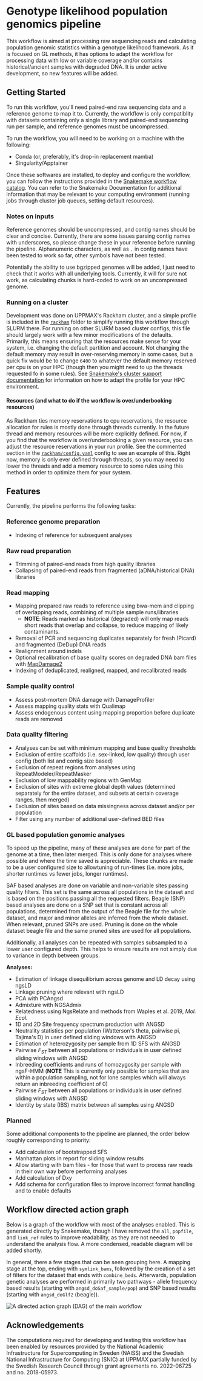 # Genotype likelihood population genomics pipeline

This workflow is aimed at processing raw sequencing reads and calculating
population genomic statistics within a genotype likelihood framework. As it is
focused on GL methods, it has options to adapt the workflow for processing data
with low or variable coverage and/or contains historical/ancient samples with
degraded DNA. It is under active development, so new features will be added.

## Getting Started

To run this workflow, you'll need paired-end raw sequencing data and a
reference genome to map it to. Currently, the workflow is only compatiblity
with datasets containing only a single library and paired-end sequencing run
per sample, and reference genomes must be uncompressed.

To run the workflow, you will need to be working on a machine with the
following:

- Conda (or, preferably, it's drop-in replacement mamba)
- Singularity/Apptainer

Once these softwares are installed, to deploy and configure the workflow, you
can follow the instructions provided in the [Snakemake workflow catalog](https://snakemake.github.io/snakemake-workflow-catalog/?usage=zjnolen/angsd-snakemake-pipeline).
You can refer to the Snakemake Documentation for additional information that
may be relevant to your computing environment (running jobs through cluster job
queues, setting default resources).

### Notes on inputs

Reference genomes should be uncompressed, and contig names should be clear and
concise. Currently, there are some issues parsing contig names with
underscores, so please change these in your reference before running the
pipeline. Alphanumeric characters, as well as `.` in contig names have been
tested to work so far, other symbols have not been tested.

Potentially the ability to use bgzipped genomes will be added, I just need to
check that it works with all underlying tools. Currently, it will for sure not
work, as calculating chunks is hard-coded to work on an uncompressed genome.

### Running on a cluster

Development was done on UPPMAX's Rackham cluster, and a simple profile is
included in the [`rackham`](rackham) folder to simplify running this workflow
through SLURM there. For running on other SLURM based cluster configs, this
file should largely work with a few minor modifications of the defaults.
Primarily, this means ensuring that the resources make sense for your system,
i.e. changing the default partition and account. Not changing the default
memory may result in over-reserving memory in some cases, but a quick fix would
be to change `6400` to whatever the default memory reserved per cpu is on your
HPC (though then you might need to up the threads requested fo in some rules).
See [Snakemake's cluster support documentation](https://snakemake.readthedocs.io/en/stable/executing/cluster.html)
for information on how to adapt the profile for your HPC environment.

#### Resources (and what to do if the workflow is over/underbooking resources)

As Rackham ties memory reservations to cpu reservations, the resource
allocation for rules is mostly done through threads currently. In the future
thread and memory resources will be more explicitly defined. For now, if you
find that the workflow is over/underbooking a given resource, you can adjust
the resource reservations in your run profile. See the commented section in
the [`rackham/config.yaml`](rackham/config.yaml) config to see an example of
this. Right now, memory is only ever defined through threads, so you may need
to lower the threads and add a memory resource to some rules using this method
in order to optimize them for your system.

## Features

Currently, the pipeline performs the following tasks:

### Reference genome preparation

- Indexing of reference for subsequent analyses

### Raw read preparation

- Trimming of paired-end reads from high quality libraries
- Collapsing of paired-end reads from fragmented (aDNA/historical DNA)
libraries

### Read mapping

- Mapping prepared raw reads to reference using bwa-mem and clipping of
  overlapping reads, combining of multiple sample runs/libraries
  - **NOTE**: Reads marked as historical (degraded) will only map reads short
    reads that overlap and collapse, to reduce mapping of likely contaminants.
- Removal of PCR and sequencing duplicates separately for fresh (Picard) and
  fragmented (DeDup) DNA reads
- Realignment around indels
- Optional recalibration of base quality scores on degraded DNA bam files with
  [MapDamage2](https://ginolhac.github.io/mapDamage/)
- Indexing of deduplicated, realigned, mapped, and recalibrated reads

### Sample quality control

- Assess post-mortem DNA damage with DamageProfiler
- Assess mapping quality stats with Qualimap
- Assess endogenous content using mapping proportion before duplicate reads are
  removed

### Data quality filtering

- Analyses can be set with minimum mapping and base quality thresholds
- Exclusion of entire scaffolds (i.e. sex-linked, low quality) through user
  config (both list and contig size based)
- Exclusion of repeat regions from analyses using RepeatModeler/RepeatMasker
- Exclusion of low mappability regions with GenMap
- Exclusion of sites with extreme global depth values (determined separately
  for the entire dataset, and subsets at certain coverage ranges, then merged)
- Exclusion of sites based on data missingness across dataset and/or per
  population
- Filter using any number of additional user-defined BED files

### GL based population genomic analyses

To speed up the pipeline, many of these analyses are done for part of the
genome at a time, then later merged. This is only done for analyses where
possible and where the time saved is appreciable. These chunks are made to be a
user configured size to allowtuning of run-times (i.e. more jobs, shorter
runtimes vs fewer jobs, longer runtimes).

SAF based analyses are done on variable and non-variable sites passing quality
filters. This set is the same across all populations in the dataset and is
based on the positions passing all the requested filters. Beagle (SNP) based
analyses are done on a SNP set that is constant across all populations,
determined from the output of the Beagle file for the whole dataset, and major
and minor alleles are inferred from the whole dataset. When relevant, pruned
SNPs are used. Pruning is done on the whole dataset beagle file and the same
pruned sites are used for all populations.

Additionally, all analyses can be repeated with samples subsampled to a lower
user configured depth. This helps to ensure results are not simply due to
variance in depth between groups.

**Analyses:**

- Estimation of linkage disequilibrium across genome and LD decay using ngsLD
- Linkage pruning where relevant with ngsLD
- PCA with PCAngsd
- Admixture with NGSAdmix
- Relatedness using NgsRelate and methods from Waples et al. 2019, *Mol. Ecol.*
- 1D and 2D Site frequency spectrum production with ANGSD
- Neutrality statistics per population (Watterson's theta, pairwise pi,
  Tajima's D) in user defined sliding windows with ANGSD
- Estimation of heterozygosity per sample from 1D SFS with ANGSD
- Pairwise $F_{ST}$ between all populations or individuals in user defined
  sliding windows with ANGSD
- Inbreeding coefficients and runs of homozygosity per sample with ngsF-HMM
  (**NOTE** This is currently only possible for samples that are within a
  population sampling, not for lone samples which will always return an
  inbreeding coefficient of 0)
- Pairwise $F_{ST}$ between all populations or individuals in user defined
  sliding windows with ANGSD
- Identity by state (IBS) matrix between all samples using ANGSD

### Planned

Some additional components to the pipeline are planned, the order below roughly
corresponding to priority:

- Add calculation of bootstrapped SFS
- Manhattan plots in report for sliding window results
- Allow starting with bam files - for those that want to process raw reads in
  their own way before performing analyses
- Add calculation of Dxy
- Add schema for configuration files to improve incorrect format handling and
  to enable defaults

## Workflow directed action graph

Below is a graph of the workflow with most of the analyses enabled. This is
generated directly by Snakemake, though I have removed the `all`, `popfile`,
and `link_ref` rules to improve readability, as they are not needed to
understand the analysis flow. A more condensed, readable diagram will be added
shortly.

In general, there a few stages that can be seen grouping here. A mapping stage
at the top, ending with `symlink_bams`, followed by the creation of a set of
filters for the dataset that ends with `combine_beds`. Afterwards, population
genetic analyses are performed in primarily two pathways - allele frequency
based results (starting with `angsd_doSaf_sample/pop`) and SNP based results
(starting with `angsd_doGlf2` (beagle)).

![A directed action graph (DAG) of the main workflow](images/rulegraph.svg)

## Acknowledgements

The computations required for developing and testing this workflow has been
enabled by resources provided by the National Academic Infrastructure for
Supercomputing in Sweden (NAISS) and the Swedish National Infrastructure for
Computing (SNIC) at UPPMAX partially funded by the Swedish Research Council
through grant agreements no. 2022-06725 and no. 2018-05973.

